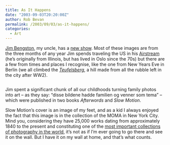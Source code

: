 ```yaml
---
title: As It Happens
date: "2003-09-03T20:20:00Z"
author: Rob Bevan
permalink: /2003/09/03/as-it-happens/
categories:
  - Art
---
```

[Jim Bengston][1], my uncle, has a [new show][2]. Most of these images are from the three months of any year Jim spends traveling the US in his [Airstream][3] (he&#8217;s originally from Illinois, but has lived in Oslo since the 70s) but there are a few from times and places I recognise, like the one from New Years Eve in Berlin (we <span class="hilite">all</span> climbed the *[Teufelsberg][4]*, a hill made from <span class="hilite">all</span> the rubble left in the city after WW2).

<img class="photo"  src="http://robbevan.com/blog/wp-content/themes/robbevan/images/posts/slow-motion.jpg" alt="" />

Jim spent a significant chunk of <span class="hilite">all</span> our childhoods turning family photos into art &#8211; as they say: &#8220;disse bildene hadde familien og venner som tema&#8221; &#8211; which were published in two books *Afterwords* and *Slow Motion*.

Slow Motion&#8217;s cover is an image of my feet, and as a kid I always enjoyed the fact that this image is in the collection of the MOMA in New York City. Mind you, considering they have 25,000 works dating from approximately 1840 to the present and constituting one of the [most important collections of photography in the world][5], it&#8217;s not as if I&#8217;m ever going to go there and see it on the wall. But I have it on my wall at home, and that&#8217;s what counts.

 [1]: http://www.museumsnett.no/fotografimuseum/main_bengston1.html
 [2]: http://www.museumsnett.no/fotografimuseum/main_bengston_galleri.html
 [3]: http://www.airstream.com/
 [4]: http://www.drebert-online.de/foto/teufelsberg-2003/3
 [5]: http://www.moma.org/collection/depts/photography/index.html
